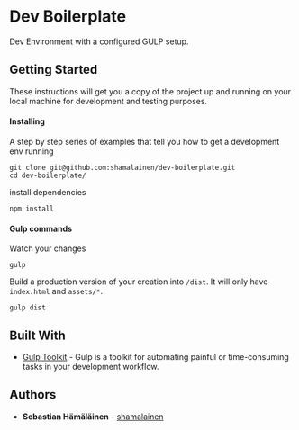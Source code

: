 # Dev Boilerplate

Dev Environment with a configured GULP setup.

## Getting Started

These instructions will get you a copy of the project up and running on your local machine for development and testing purposes.

#### Installing

A step by step series of examples that tell you how to get a development env running


```
git clone git@github.com:shamalainen/dev-boilerplate.git
cd dev-boilerplate/
```

install dependencies

```
npm install
```

#### Gulp commands

Watch your changes

```
gulp
```

Build a production version of your creation into `/dist`.
It will only have `index.html` and `assets/*`.

```
gulp dist
```

## Built With

- [Gulp Toolkit](https://gulpjs.com/) - Gulp is a toolkit for automating painful or time-consuming tasks in your development workflow.

## Authors

- **Sebastian Hämäläinen** - [shamalainen](https://github.com/shamalainen)